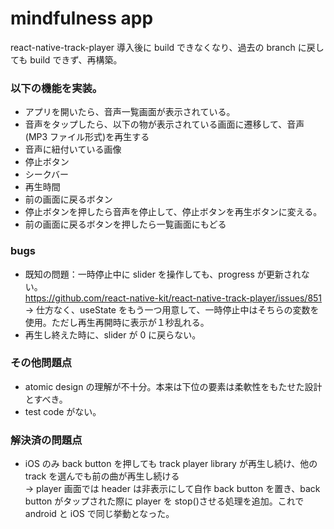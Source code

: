 # mindfulness app

react-native-track-player 導入後に build できなくなり、過去の branch に戻しても build できず、再構築。

### 以下の機能を実装。

- アプリを開いたら、音声一覧画面が表示されている。
- 音声をタップしたら、以下の物が表示されている画面に遷移して、音声(MP3 ファイル形式)を再生する
- 音声に紐付いている画像
- 停止ボタン
- シークバー
- 再生時間
- 前の画面に戻るボタン
- 停止ボタンを押したら音声を停止して、停止ボタンを再生ボタンに変える。
- 前の画面に戻るボタンを押したら一覧画面にもどる

### bugs

- 既知の問題：一時停止中に slider を操作しても、progress が更新されない。  
  https://github.com/react-native-kit/react-native-track-player/issues/851  
  → 仕方なく、useState をもう一つ用意して、一時停止中はそちらの変数を使用。ただし再生再開時に表示が１秒乱れる。
- 再生し終えた時に、slider が 0 に戻らない。

### その他問題点

- atomic design の理解が不十分。本来は下位の要素は柔軟性をもたせた設計とすべき。
- test code がない。

### 解決済の問題点

- iOS のみ back button を押しても track player library が再生し続け、他の track を選んでも前の曲が再生し続ける  
  → player 画面では header は非表示にして自作 back button を置き、back button がタップされた際に player を stop()させる処理を追加。これで android と iOS で同じ挙動となった。
